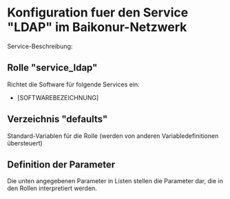 # Konfiguration fuer den Service "LDAP" im Baikonur-Netzwerk
Service-Beschreibung:

## Rolle "service_ldap"
Richtet die Software für folgende Services ein:
* [SOFTWAREBEZEICHNUNG]

## Verzeichnis "defaults"
Standard-Variablen für die Rolle (werden von anderen Variabledefinitionen übersteuert)

## Definition der Parameter
Die unten angegebenen Parameter in Listen stellen die Parameter dar, die in den Rollen interpretiert werden.
